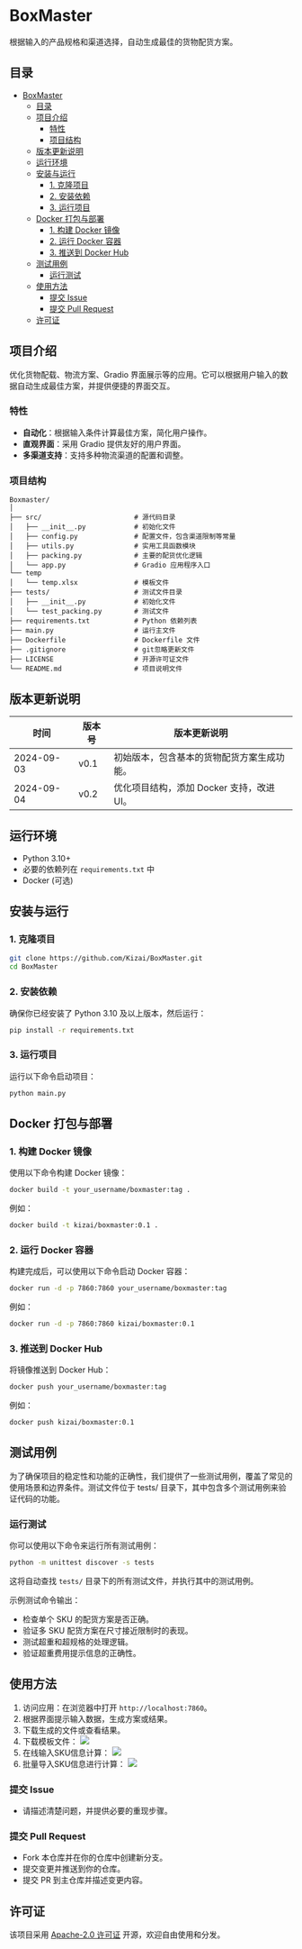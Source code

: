# BoxMaster
根据输入的产品规格和渠道选择，自动生成最佳的货物配货方案。

## 目录

- [BoxMaster](#boxmaster)
  - [目录](#目录)
  - [项目介绍](#项目介绍)
    - [特性](#特性)
    - [项目结构](#项目结构)
  - [版本更新说明](#版本更新说明)
  - [运行环境](#运行环境)
  - [安装与运行](#安装与运行)
    - [1. 克隆项目](#1-克隆项目)
    - [2. 安装依赖](#2-安装依赖)
    - [3. 运行项目](#3-运行项目)
  - [Docker 打包与部署](#docker-打包与部署)
    - [1. 构建 Docker 镜像](#1-构建-docker-镜像)
    - [2. 运行 Docker 容器](#2-运行-docker-容器)
    - [3. 推送到 Docker Hub](#3-推送到-docker-hub)
  - [测试用例](#测试用例)
    - [运行测试](#运行测试)
  - [使用方法](#使用方法)
    - [提交 Issue](#提交-issue)
    - [提交 Pull Request](#提交-pull-request)
  - [许可证](#许可证)

## 项目介绍

优化货物配载、物流方案、Gradio 界面展示等的应用。它可以根据用户输入的数据自动生成最佳方案，并提供便捷的界面交互。

### 特性

- **自动化**：根据输入条件计算最佳方案，简化用户操作。
- **直观界面**：采用 Gradio 提供友好的用户界面。
- **多渠道支持**：支持多种物流渠道的配置和调整。

### 项目结构

```plaintext
Boxmaster/
│
├── src/                       # 源代码目录
│   ├── __init__.py            # 初始化文件
│   ├── config.py              # 配置文件，包含渠道限制等常量
│   ├── utils.py               # 实用工具函数模块
│   ├── packing.py             # 主要的配货优化逻辑
│   └── app.py                 # Gradio 应用程序入口
└── temp
│   └── temp.xlsx              # 模板文件
├── tests/                     # 测试文件目录
│   ├── __init__.py            # 初始化文件
│   └── test_packing.py        # 测试文件
├── requirements.txt           # Python 依赖列表
├── main.py                    # 运行主文件
├── Dockerfile                 # Dockerfile 文件
├── .gitignore                 # git忽略更新文件
├── LICENSE                    # 开源许可证文件
└── README.md                  # 项目说明文件
```

## 版本更新说明

| 时间        | 版本号 | 版本更新说明                               |
|-------------|--------|--------------------------------------------|
| 2024-09-03  | v0.1   | 初始版本，包含基本的货物配货方案生成功能。 |
| 2024-09-04  | v0.2   | 优化项目结构，添加 Docker 支持，改进 UI。  |

## 运行环境

- Python 3.10+
- 必要的依赖列在 `requirements.txt` 中
- Docker (可选)

## 安装与运行

### 1. 克隆项目

```bash
git clone https://github.com/Kizai/BoxMaster.git
cd BoxMaster
```

### 2. 安装依赖

确保你已经安装了 Python 3.10 及以上版本，然后运行：

```bash
pip install -r requirements.txt
```

### 3. 运行项目

运行以下命令启动项目：

```bash
python main.py
```

## Docker 打包与部署

### 1. 构建 Docker 镜像

使用以下命令构建 Docker 镜像：

```bash
docker build -t your_username/boxmaster:tag .
```

例如：

```bash
docker build -t kizai/boxmaster:0.1 .
```

### 2. 运行 Docker 容器

构建完成后，可以使用以下命令启动 Docker 容器：

```bash
docker run -d -p 7860:7860 your_username/boxmaster:tag
```

例如：

```bash
docker run -d -p 7860:7860 kizai/boxmaster:0.1
```

### 3. 推送到 Docker Hub

将镜像推送到 Docker Hub：

```bash
docker push your_username/boxmaster:tag
```

例如：

```bash
docker push kizai/boxmaster:0.1
```

## 测试用例
为了确保项目的稳定性和功能的正确性，我们提供了一些测试用例，覆盖了常见的使用场景和边界条件。测试文件位于 tests/ 目录下，其中包含多个测试用例来验证代码的功能。

### 运行测试
你可以使用以下命令来运行所有测试用例：

```bash
python -m unittest discover -s tests
```
这将自动查找 `tests/` 目录下的所有测试文件，并执行其中的测试用例。

示例测试命令输出：

- 检查单个 SKU 的配货方案是否正确。
- 验证多 SKU 配货方案在尺寸接近限制时的表现。
- 测试超重和超规格的处理逻辑。
- 验证超重费用提示信息的正确性。

## 使用方法

1. 访问应用：在浏览器中打开 `http://localhost:7860`。
2. 根据界面提示输入数据，生成方案或结果。
3. 下载生成的文件或查看结果。
4. 下载模板文件：
![](https://telegraph-image-9gk.pages.dev/file/7ade745114d186cdbc017.gif)
5. 在线输入SKU信息计算：
![](https://telegraph-image-9gk.pages.dev/file/de9fb88f96ece2dfcf53e.gif)
6. 批量导入SKU信息进行计算：
![](https://telegraph-image-9gk.pages.dev/file/d49a6cdc160610be71f31.gif)

### 提交 Issue

- 请描述清楚问题，并提供必要的重现步骤。

### 提交 Pull Request

- Fork 本仓库并在你的仓库中创建新分支。
- 提交变更并推送到你的仓库。
- 提交 PR 到主仓库并描述变更内容。

## 许可证

该项目采用 [Apache-2.0 许可证](LICENSE) 开源，欢迎自由使用和分发。